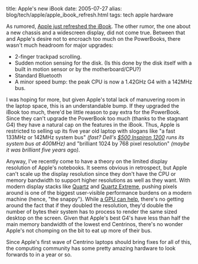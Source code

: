 title: Apple's new iBook
date: 2005-07-27
alias: blog/tech/apple/apple_ibook_refresh.html
tags: tech apple hardware

As rumored, <a href="http://www.apple.com/ibook/">Apple just refreshed
the iBook</a>. The other rumor, the one about a new chassis and a
widescreen display, did not come true. Between that and Apple's
desire not to encroach too much on the PowerBooks, there wasn't
much headroom for major upgrades:

* 2-finger trackpad scrolling.
* Sudden motion sensing for the disk. (Is this done by the disk itself with a built in motion sensor or by the motherboard/CPU?)
* Standard Bluetooth
* A minor speed bump: the peak CPU is now a 1.42GHz G4 with a 142MHz bus.

I was hoping for more, but given Apple's total lack of manuvering room
in the laptop space, this is an understandable bump. If they upgraded the
iBook too much, there'd be little reason to pay extra for the PowerBook.
Since they can't upgrade the PowerBook too much (thanks to the stagnant
G4) they have a natural cap
on the features in the iBook. Thus, Apple is restricted to selling up its
five year old laptop with slogans like  "a fast 133MHz or 142MHz system
bus" *(fast? Dell's [$500 Inspiron 1200](http://www1.us.dell.com/content/products/features.aspx/inspn_1200?c=us&cs=19&l=en&s=dhs) runs its system bus at 400MHz)* and "brilliant 1024 by 768 pixel
resolution" *(maybe it was brilliant five years ago)*.

Anyway, I've recently come to have a theory on the limited display resolution
of Apple's notebooks. It seems obvious in retrospect, but Apple can't
scale up the display resolution since they don't have the CPU or memory
bandwidth to support higher resolutions as well as they want. With modern
display stacks like <a href="http://en.wikipedia.org/wiki/Quartz_Compositor">Quartz</a> and
<a href="http://www.apple.com/macosx/features/quartzextreme/">Quartz Extreme</a>,
pushing pixels around is one of the biggest user-visible performance burdens on a
modern machine (hence, "the snappy").
While <a href="http://arstechnica.com/reviews/os/macosx-10.4.ars/14?81858">a GPU can help</a>,
there's no getting around the fact that if they doubled the resolution, they'd double the number
of bytes their system has to process to render the same sized desktop on the screen.
Given that Apple's best G4's have less than half the main memory bandwidth of the
lowest end Centrinos, there's no wonder Apple's not chomping on the bit to eat
up more of their bus.

Since Apple's first wave of Centrino laptops should bring fixes for all of
this, the computing community has some pretty amazing hardware to look forwards
to in a year or so.






